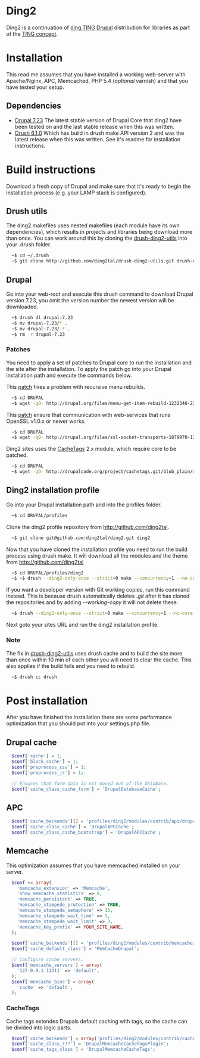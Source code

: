 # Ding2
Ding2 is a continuation of [ding.TING](http://ting.dk/content/om-dingting) [Drupal](http://drupal.org/project/drupal) distribution for libraries as part of the [TING concept](http://ting.dk).

# Installation
This read me assumes that you have installed a working web-server with Apache/Nginx, APC, Memcached, PHP 5.4 (_optional_ varnish) and that you have tested your setup.

## Dependencies
* [Drupal 7.23](https://drupal.org/drupal-7.23-release-notes) The latest stable version of Drupal Core that ding2 have been tested on and the last stable release when this was written.
* [Drush 6.1.0](https://github.com/drush-ops/drush) Which has build in drush make API version 2 and was the latest release when this was written. See it's readme for installation instructions.

# Build instructions
Download a fresh copy of Drupal and make sure that it's ready to begin the installation process (e.g. your LAMP stack is configured).

## Drush utils
The ding2 makefiles uses nested makefiles (each module have its own dependencies), which results in projects and libraries being download more than once. You can work around this by cloning the [drush-ding2-utils](http://github.com/ding2tal/drush-ding2-utils) into your .drush folder.
```sh
  ~$ cd ~/.drush
  ~$ git clone http://github.com/ding2tal/drush-ding2-utils.git drush-ding2-utils
```

## Drupal
Go into your web-root and execute this drush command to download Drupal version 7.23, you omit the version number the newest version will be downloaded.
```sh
  ~$ drush dl drupal-7.23
  ~$ mv drupal-7.23/* .
  ~$ mv drupal-7.23/.* .
  ~$ rm -r drupal-7.23
```

### Patches
You need to apply a set of patches to Drupal core to run the installation and the site after the installation. To apply the patch go into your Drupal installation path and execute the commands below.

This [patch](https://drupal.org/node/1232346) fixes a problem with recursive menu rebuilds.
```sh
  ~$ cd DRUPAL
  ~$ wget -qO- http://drupal.org/files/menu-get-item-rebuild-1232346-22_0.patch | patch -p1
```

This [patch](https://drupal.org/node/1879970) ensure that communication with web-services that runs OpenSSL v1.0.x or newer works.
```sh
  ~$ cd DRUPAL
  ~$ wget -qO- http://drupal.org/files/ssl-socket-transports-1879970-13.patch | patch -p1
```

Ding2 sites uses the [CacheTags](http://drupal.org/project/cachetags) 2.x module, which require core to be patched.
```sh
  ~$ cd DRUPAL
  ~$ wget -qO- http://drupalcode.org/project/cachetags.git/blob_plain/refs/heads/7.x-2.x:/cachetags.patch | patch -p1
```

## Ding2 installation profile
Go into your Drupal installation path and into the profiles folder.
```sh
  ~$ cd DRUPAL/profiles
```

Clone the ding2 profile repository from http://github.com/ding2tal.
```sh
  ~$ git clone git@github.com:ding2tal/ding2.git ding2
```

Now that you have cloned the installation profile you need to run the build process using drush make. It will download all the modules and the theme from http://github.com/ding2tal
```sh
  ~$ cd DRUPAL/profiles/ding2
  ~$ ~$ drush --ding2-only-once --strict=0 make --concurrency=1 --no-core --contrib-destination=. ding2.make
```

If you want a developer version with Git working copies, run this command instead. This is because drush automatically deletes _.git_ after it has cloned the repositories and by adding _--working-copy_ it will not delete these.
```sh
  ~$ drush --ding2-only-once --strict=0 make --concurrency=1 --no-core --working-copy --contrib-destination=. ding2.make
```

Next goto your sites URL and run the ding2 installation profile.


### Note
The fix in [drush-ding2-utils](http://github.com/ding2tal/drush-ding2-utils) uses drush cache and to build the site more than once within 10 min of each other you will need to clear the cache. This also applies if the build fails and you need to rebuild.
```sh
  ~$ drush cc drush
```

# Post installation
After you have finished the installation there are some performance optimization that you should put into your settings.php file.

## Drupal cache

```php
  $conf['cache'] = 1;
  $conf['block_cache'] = 1;
  $conf['preprocess_css'] = 1;
  $conf['preprocess_js'] = 1;

  // Ensures that form data is not moved out of the database.
  $conf['cache_class_cache_form'] = 'DrupalDatabaseCache';
```

## APC

```php
  $conf['cache_backends'][] = 'profiles/ding2/modules/contrib/apc/drupal_apc_cache.inc');
  $conf['cache_class_cache'] = 'DrupalAPCCache';
  $conf['cache_class_cache_bootstrap'] = 'DrupalAPCCache';
```

## Memcache
This optimization assumes that you have memcached installed on your server.

```php
  $conf += array(
    'memcache_extension' => 'Memcache',
    'show_memcache_statistics' => 0,
    'memcache_persistent' => TRUE,
    'memcache_stampede_protection' => TRUE,
    'memcache_stampede_semaphore' => 15,
    'memcache_stampede_wait_time' => 5,
    'memcache_stampede_wait_limit' => 3,
    'memcache_key_prefix' => YOUR_SITE_NAME,
  );

  $conf['cache_backends'][] = 'profiles/ding2/modules/contrib/memcache/memcache.inc';
  $conf['cache_default_class'] = 'MemCacheDrupal';

  // Configure cache servers.
  $conf['memcache_servers'] = array(
    '127.0.0.1:11211' => 'default',
  );
  $conf['memcache_bins'] = array(
    'cache' => 'default',
  );
```

### CacheTags
Cache tags extendes Drupals default caching with tags, so the cache can be divided into logic parts.

```php
  $conf['cache_backends'] = array('profiles/ding2/modules/contrib/cachetags/cache-memcache.inc');
  $conf['cache_class_???'] = 'DrupalMemcacheCacheTagsPlugin';
  $conf['cache_tags_class'] = 'DrupalMemcacheCacheTags';
```
